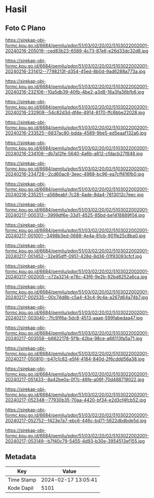 # Hasil

## Foto C Plano

https://sirekap-obj-formc.kpu.go.id/6684/pemilu/pdpr/51/03/02/20/02/5103022002001-20240216-205019--ced83b23-6589-4c73-87e6-e26d33dc32d8.jpg

https://sirekap-obj-formc.kpu.go.id/6684/pemilu/pdpr/51/03/02/20/02/5103022002001-20240216-231412--7798213f-d354-45ed-8b0d-9ad6288a773a.jpg

https://sirekap-obj-formc.kpu.go.id/6684/pemilu/pdpr/51/03/02/20/02/5103022002001-20240216-232106--10a5db39-40fb-4be2-a3d8-16a3fa36bfb6.jpg

https://sirekap-obj-formc.kpu.go.id/6684/pemilu/pdpr/51/03/02/20/02/5103022002001-20240216-232908--54c82d3d-df4e-4914-8170-ffc6bbe22028.jpg

https://sirekap-obj-formc.kpu.go.id/6684/pemilu/pdpr/51/03/02/20/02/5103022002001-20240216-233525--6837ac80-bdda-4589-9be5-ed5eaaf132a6.jpg

https://sirekap-obj-formc.kpu.go.id/6684/pemilu/pdpr/51/03/02/20/02/5103022002001-20240216-234108--db7a12fe-5640-4a6b-a812-cfdacb27f848.jpg

https://sirekap-obj-formc.kpu.go.id/6684/pemilu/pdpr/51/03/02/20/02/5103022002001-20240216-234726--2cd60ac6-3eec-4988-bc96-ea7cff416fb0.jpg

https://sirekap-obj-formc.kpu.go.id/6684/pemilu/pdpr/51/03/02/20/02/5103022002001-20240216-235251--a568eabf-7c28-4ade-8da4-7813012c7eec.jpg

https://sirekap-obj-formc.kpu.go.id/6684/pemilu/pdpr/51/03/02/20/02/5103022002001-20240217-000313--3999df6e-33d1-4525-85bd-be1418889f04.jpg

https://sirekap-obj-formc.kpu.go.id/6684/pemilu/pdpr/51/03/02/20/02/5103022002001-20240217-001001--3498b3ed-0688-4e4a-81cb-901fe25c8ba0.jpg

https://sirekap-obj-formc.kpu.go.id/6684/pemilu/pdpr/51/03/02/20/02/5103022002001-20240217-001452--32e95dff-0951-428d-8d36-01f93093cfcf.jpg

https://sirekap-obj-formc.kpu.go.id/6684/pemilu/pdpr/51/03/02/20/02/5103022002001-20240217-002005--c72a3214-e78c-43f6-9e2b-92bd8252a6ca.jpg

https://sirekap-obj-formc.kpu.go.id/6684/pemilu/pdpr/51/03/02/20/02/5103022002001-20240217-002535--00c74d8b-c5a4-43c4-9c4a-a267d64a74b7.jpg

https://sirekap-obj-formc.kpu.go.id/6684/pemilu/pdpr/51/03/02/20/02/5103022002001-20240217-003040--7fc91f6a-5dc8-4513-aaae-599fabedaa47.jpg

https://sirekap-obj-formc.kpu.go.id/6684/pemilu/pdpr/51/03/02/20/02/5103022002001-20240217-003558--b6622178-5f1b-42ba-98ce-a66113fa5a71.jpg

https://sirekap-obj-formc.kpu.go.id/6684/pemilu/pdpr/51/03/02/20/02/5103022002001-20240217-050810--b47c1c82-e5f4-4184-840d-2f6cddd56a38.jpg

https://sirekap-obj-formc.kpu.go.id/6684/pemilu/pdpr/51/03/02/20/02/5103022002001-20240217-051433--8a42be0a-0f7c-46fe-a06f-70d488719022.jpg

https://sirekap-obj-formc.kpu.go.id/6684/pemilu/pdpr/51/03/02/20/02/5103022002001-20240217-052348--77930b35-70aa-4420-bf34-e2d3cf4fcb52.jpg

https://sirekap-obj-formc.kpu.go.id/6684/pemilu/pdpr/51/03/02/20/02/5103022002001-20240217-052752--f423e7a7-ebc6-446c-bd71-5622dbdbde5d.jpg

https://sirekap-obj-formc.kpu.go.id/6684/pemilu/pdpr/51/03/02/20/02/5103022002001-20240217-053149--b7f40c79-5455-4d93-b30e-3954513ef155.jpg


## Metadata

| Key        | Value               |
| ---------- | ------------------- |
| Time Stamp | 2024-02-17 13:05:41 |
| Kode Dapil | 5101                |




